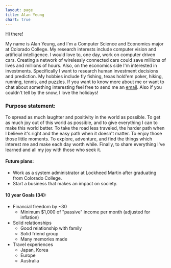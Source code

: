 ```yaml
---
layout: page
title: Alan Yeung
chart: true
---
```

Hi there!

My name is Alan Yeung, and I'm a Computer Science and Economics major at Colorado College. My research interests include computer vision and artificial intelligence. I would love to, one day, work on computer driven cars. Creating a network of wirelessly connected cars could save millions of lives and millions of hours. Also, on the economics side I'm interested in investments. Specifically I want to research human investment decisions and  prediction. My hobbies include fly fishing, texas hold'em poker, hiking, running, tennis, and puzzles. If you want to know more about me or want to chat about something interesting feel free to send me an [email](mailto:yeungalan0@gmail.com). Also if you couldn't tell by the snow, I love the holidays!

### Purpose statement: ###
To spread as much laughter and positivity in the world as possible. To get as much joy out of this world as possible, and to give everything I can to make this world better. To take the road less traveled, the harder path when I believe it's right and the easy path when it doesn't matter. To enjoy those those little moments. To explore, adventure, and find the things which interest me and make each day worth while. Finally, to share everything I've learned and all my joy with those who seek it.

#### Future plans: ####
  * Work as a system administrator at Lockheed Martin after graduating from Colorado College.
  * Start a business that makes an impact on society.

#### 10 year Goals (34): ####
  * Financial freedom by ~30
    * Minimum $1,000 of "passive" income per month (adjusted for inflation)
  * Solid relationships
    * Good relationship with family
    * Solid friend group
    * Many memories made
  * Travel experiences
    * Japan, Korea
    * Europe
    * Australia
    